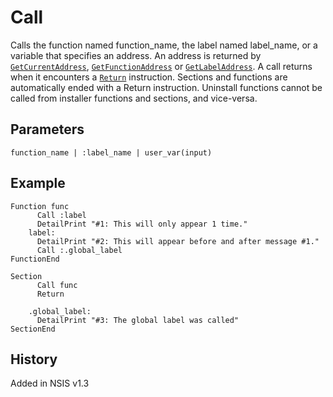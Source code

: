 # Call

Calls the function named function\_name, the label named label\_name, or a variable that specifies an address. An address is returned by [`GetCurrentAddress`][1], [`GetFunctionAddress`][2] or [`GetLabelAddress`][3]. A call returns when it encounters a [`Return`][4] instruction. Sections and functions are automatically ended with a Return instruction. Uninstall functions cannot be called from installer functions and sections, and vice-versa.

## Parameters

    function_name | :label_name | user_var(input)

## Example

    Function func
          Call :label
          DetailPrint "#1: This will only appear 1 time."
        label:
          DetailPrint "#2: This will appear before and after message #1."
          Call :.global_label
    FunctionEnd
     
    Section
          Call func
          Return
         
        .global_label:
          DetailPrint "#3: The global label was called"
    SectionEnd

## History

Added in NSIS v1.3

[1]: GetCurrentAddress.md
[2]: GetFunctionAddress.md
[3]: GetLabelAddress.md
[4]: Return.md
